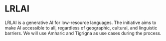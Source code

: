 # LRLAI
LRLAI is a generative AI for low-resource languages. The initiative aims to make AI accessible to all, regardless of geographic, cultural, and linguistic barriers. We will use Amharic and Tigrigna as use cases during the process.
